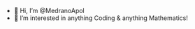 - 👋 Hi, I’m @MedranoApol
- 👀 I’m interested in anything Coding & anything Mathematics!

<!---
MedranoApol/MedranoApol is a ✨ special ✨ repository because its `README.md` (this file) appears on your GitHub profile.
You can click the Preview link to take a look at your changes.
--->
